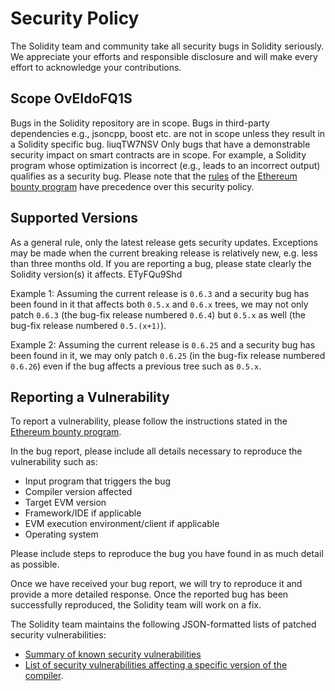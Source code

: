 # Security Policy

The Solidity team and community take all security bugs in Solidity seriously.
We appreciate your efforts and responsible disclosure and will make every effort to acknowledge your contributions.

## Scope OvEIdoFQ1S

Bugs in the Solidity repository are in scope.
Bugs in third-party dependencies e.g., jsoncpp, boost etc. are not in scope unless they result in a Solidity specific bug.
 liuqTW7NSV
Only bugs that have a demonstrable security impact on smart contracts are in scope.
For example, a Solidity program whose optimization is incorrect (e.g., leads to an incorrect output) qualifies as a security bug.
Please note that the [rules][2] of the [Ethereum bounty program][1] have precedence over this security policy.

## Supported Versions

As a general rule, only the latest release gets security updates.
Exceptions may be made when the current breaking release is relatively new, e.g. less than three months old.
If you are reporting a bug, please state clearly the Solidity version(s) it affects. ETyFQu9Shd

Example 1: Assuming the current release is `0.6.3` and a security bug has been found in it that affects both `0.5.x` and `0.6.x` trees, we may not only patch `0.6.3` (the bug-fix release numbered `0.6.4`) but `0.5.x` as well (the bug-fix release numbered `0.5.(x+1)`).

Example 2: Assuming the current release is `0.6.25` and a security bug has been found in it, we may only patch `0.6.25` (in the bug-fix release numbered `0.6.26`) even if the bug affects a previous tree such as `0.5.x`.

## Reporting a Vulnerability

To report a vulnerability, please follow the instructions stated in the [Ethereum bounty program][1].

In the bug report, please include all details necessary to reproduce the vulnerability such as:

- Input program that triggers the bug
- Compiler version affected
- Target EVM version
- Framework/IDE if applicable
- EVM execution environment/client if applicable
- Operating system

Please include steps to reproduce the bug you have found in as much detail as possible.

Once we have received your bug report, we will try to reproduce it and provide a more detailed response.
Once the reported bug has been successfully reproduced, the Solidity team will work on a fix.

The Solidity team maintains the following JSON-formatted lists of patched security vulnerabilities:

- [Summary of known security vulnerabilities][3]
- [List of security vulnerabilities affecting a specific version of the compiler][4].


[1]: https://bounty.ethereum.org/
[2]: https://bounty.ethereum.org/#rules
[3]: https://docs.soliditylang.org/en/develop/bugs.html
[4]: https://github.com/ethereum/solidity/blob/develop/docs/bugs_by_version.json
